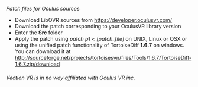 *Patch files for Oculus sources*

- Download LibOVR sources from https://developer.oculusvr.com/
- Download the patch corresponding to your OculusVR library version
- Enter the **Src** folder
- Apply the patch using *patch p1 < [patch_file]* on UNIX, Linux or OSX or using the unified patch functionality of TortoiseDiff **1.6.7** on windows. You can download it at http://sourceforge.net/projects/tortoisesvn/files/Tools/1.6.7/TortoiseDiff-1.6.7.zip/download 


###### *Vection VR is in no way affiliated with Oculus VR inc.* ######

